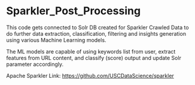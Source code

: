 # Sparkler_Post_Processing
This code gets connected to Solr DB created for Sparkler Crawled Data to do further data extraction, classification, filtering and insights generation using various Machine Learning models. 

The ML models are capable of using keywords list from user, extract features from URL content, and classify (score) output and update Solr parameter accordingly. 

Apache Sparkler Link: https://github.com/USCDataScience/sparkler
